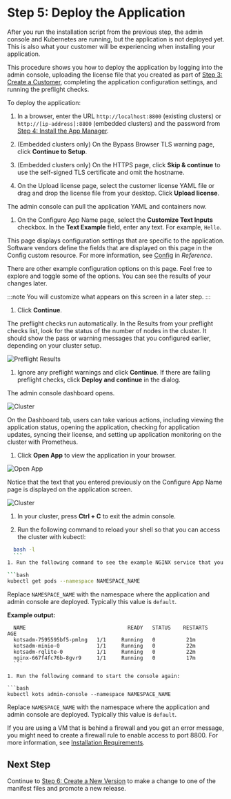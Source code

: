 # Step 5: Deploy the Application

After you run the installation script from the previous step, the admin console and Kubernetes are running, but the application is not deployed yet. This is also what your customer will be experiencing when installing your application.

This procedure shows you how to deploy the application by logging into the admin console, uploading the license file that you created as part of [Step 3: Create a Customer](tutorial-ui-create-customer), completing the application configuration settings, and running the preflight checks.

To deploy the application:

1. In a browser, enter the URL `http://localhost:8800` (existing clusters) or `http://[ip-address]:8800` (embedded clusters) and the password from [Step 4: Install the App Manager](tutorial-ui-install-app-manager).

1. (Embedded clusters only) On the Bypass Browser TLS warning page, click **Continue to Setup**.

1. (Embedded clusters only) On the HTTPS page, click **Skip & continue** to use the self-signed TLS certificate and omit the hostname.

1. On the Upload license page, select the customer license YAML file or drag and drop the license file from your desktop. Click **Upload license**.

  The admin console can pull the application YAML and containers now.

1. On the Configure App Name page, select the **Customize Text Inputs** checkbox. In the **Text Example** field, enter any text. For example, `Hello`.

  This page displays configuration settings that are specific to the application. Software vendors define the fields that are displayed on this page in the Config custom resource. For more information, see [Config](/reference/custom-resource-config) in _Reference_.

  There are other example configuration options on this page. Feel free to explore and toggle some of the options. You can see the results of your changes later.

  :::note
  You will customize what appears on this screen in a later step.
  :::

1. Click **Continue**.

  The preflight checks run automatically. In the Results from your preflight checks list, look for the status of the number of nodes in the cluster. It should show the pass or warning messages that you configured earlier, depending on your cluster setup.

  ![Preflight Results](/images/preflight-warning.png)

1. Ignore any preflight warnings and click **Continue**. If there are failing preflight checks, click **Deploy and continue** in the dialog.

  The admin console dashboard opens.

  ![Cluster](/images/guides/kots/application-tutorial-ui.png)

  On the Dashboard tab, users can take various actions, including viewing the application status, opening the application, checking for application updates, syncing their license, and setting up application monitoring on the cluster with Prometheus.

1. Click **Open App** to view the application in your browser.

  ![Open App](/images/guides/kots/open-app.png)

  Notice that the text that you entered previously on the Configure App Name page is displayed on the application screen.

  ![Cluster](/images/guides/kots/example-app.png)

1. In your cluster, press **Ctrl + C** to exit the admin console.

1. Run the following command to reload your shell so that you can access the cluster with kubectl:

  ```bash
    bash -l
    ```
1. Run the following command to see the example NGINX service that you just deployed:

  ```bash
  kubectl get pods --namespace NAMESPACE_NAME
  ```
  Replace `NAMESPACE_NAME` with the namespace where the application and admin console are deployed. Typically this value is `default`.

  **Example output:**

  ```
    NAME                                 READY   STATUS    RESTARTS   AGE
    kotsadm-7595595bf5-pmlng   1/1     Running   0          21m
    kotsadm-minio-0            1/1     Running   0          22m
    kotsadm-rqlite-0           1/1     Running   0          22m
    nginx-667f4fc76b-8gvr9     1/1     Running   0          17m
    ```

1. Run the following command to start the console again:

  ```bash
  kubectl kots admin-console --namespace NAMESPACE_NAME
  ```

  Replace `NAMESPACE_NAME` with the namespace where the application and admin console are deployed. Typically this value is `default`.

  If you are using a VM that is behind a firewall and you get an error message, you might need to create a firewall rule to enable access to port 8800. For more information, see [Installation Requirements](/enterprise/installing-general-requirements).

## Next Step

Continue to [Step 6: Create a New Version](tutorial-ui-create-new-version) to make a change to one of the manifest files and promote a new release.
